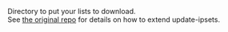 Directory to put your lists to download.  
See [the original repo](https://github.com/firehol/blocklist-ipsets/wiki/Extending-update-ipsets) for details on how to extend update-ipsets.  
